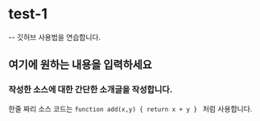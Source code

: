 # test-1
-- 깃허브 사용법을 연습합니다.

## 여기에 원하는 내용을 입력하세요

### 작성한 소스에 대한 간단한 소개글을 작성합니다.

한줄 짜리 소스 코드는 `function add(x,y) { return x + y } ` 처럼 사용합니다.
